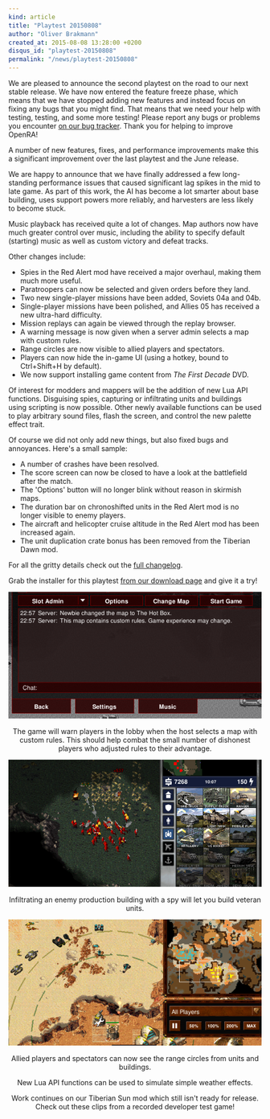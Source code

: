```yaml
---
kind: article
title: "Playtest 20150808"
author: "Oliver Brakmann"
created_at: 2015-08-08 13:28:00 +0200
disqus_id: "playtest-20150808"
permalink: "/news/playtest-20150808"
---
```


We are pleased to announce the second playtest on the road to our next stable release.  We have now entered the feature freeze phase, which means that we have stopped adding new features and instead focus on fixing any bugs that you might find.  That means that we need your help with testing, testing, and some more testing!  Please report any bugs or problems you encounter [on our bug tracker](http://bugs.openra.net). Thank you for helping to improve OpenRA!

A number of new features, fixes, and performance improvements make this a significant improvement over the last playtest and the June release.

We are happy to announce that we have finally addressed a few long-standing performance issues that caused significant lag spikes in the mid to late game.  As part of this work, the AI has become a lot smarter about base building, uses support powers more reliably, and harvesters are less likely to become stuck.

Music playback has received quite a lot of changes.  Map authors now have much greater control over music, including the ability to specify default (starting) music as well as custom victory and defeat tracks.

Other changes include:

* Spies in the Red Alert mod have received a major overhaul, making them much more useful.
* Paratroopers can now be selected and given orders before they land.
* Two new single-player missions have been added, Soviets 04a and 04b.
* Single-player missions have been polished, and Allies 05 has received a new ultra-hard difficulty.
* Mission replays can again be viewed through the replay browser.
* A warning message is now given when a server admin selects a map with custom rules.
* Range circles are now visible to allied players and spectators.
* Players can now hide the in-game UI (using a hotkey, bound to Ctrl+Shift+H by default).
* We now support installing game content from *The First Decade* DVD.

Of interest for modders and mappers will be the addition of new Lua API functions.  Disguising spies, capturing or infiltrating units and buildings using scripting is now possible.  Other newly available functions can be used to play arbitrary sound files, flash the screen, and control the new palette effect trait.

Of course we did not only add new things, but also fixed bugs and annoyances.  Here's a small sample:

* A number of crashes have been resolved.
* The score screen can now be closed to have a look at the battlefield after the match.
* The 'Options' button will no longer blink without reason in skirmish maps.
* The duration bar on chronoshifted units in the Red Alert mod is no longer visible to enemy players.
* The aircraft and helicopter cruise altitude in the Red Alert mod has been increased again.
* The unit duplication crate bonus has been removed from the Tiberian Dawn mod.

For all the gritty details check out the [full changelog](https://github.com/OpenRA/OpenRA/wiki/Historical-Changelogs).

Grab the installer for this playtest [from our download page](/download/) and give it a try!

<div style="text-align:center" markdown="1">

![Custom map rule warning](/images/news/20150808-cnc-lobby.png)

The game will warn players in the lobby when the host selects a map with custom rules.  This should help combat the small number of dishonest players who adjusted rules to their advantage.

![Veteran unit production after infiltration](/images/news/20150808-ra-infiltrate-production-bonus.png)

Infiltrating an enemy production building with a spy will let you build veteran units.

![Observer range circles and hidden gui](/images/news/20150808-d2k-range-circles.png)

Allied players and spectators can now see the range circles from units and buildings.

<lite-youtube videoid="3ai-MeYDx5c"></lite-youtube>

New Lua API functions can be used to simulate simple weather effects.

<lite-youtube videoid="WoZoQILTaGk"></lite-youtube>

Work continues on our Tiberian Sun mod which still isn't ready for release.  Check out these clips from a recorded developer test game!

</div>
